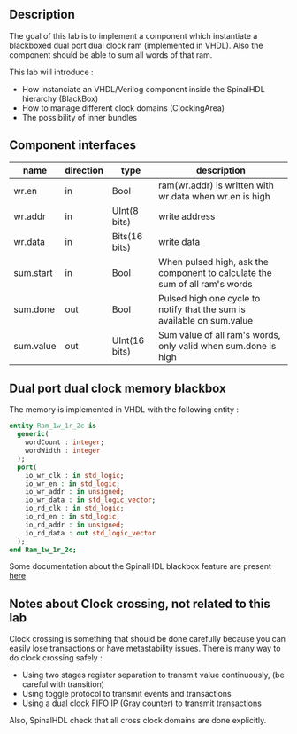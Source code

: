 ## Description
The goal of this lab is to implement a component which instantiate a blackboxed dual port dual clock  ram (implemented in VHDL). Also the component should be able to sum all words of that ram. 

This lab will introduce :

- How instanciate an VHDL/Verilog component inside the SpinalHDL hierarchy (BlackBox)
- How to manage different clock domains (ClockingArea)
- The possibility of inner bundles

## Component interfaces

| name | direction | type | description |
| ------ | ----------- | ------ | ------ |
| wr.en | in | Bool | ram(wr.addr) is written with wr.data when wr.en is high |
| wr.addr | in | UInt(8 bits) | write address |
| wr.data | in | Bits(16 bits) | write data |
| sum.start  | in | Bool | When pulsed high, ask the component to calculate the sum of all ram's words |
| sum.done   | out | Bool | Pulsed high one cycle to notify that the sum is available on sum.value |
| sum.value  | out | UInt(16 bits) | Sum value of all ram's words, only valid when sum.done is high |

## Dual port dual clock memory blackbox

The memory is implemented in VHDL with the following entity :

```vhdl
entity Ram_1w_1r_2c is
  generic(
    wordCount : integer;
    wordWidth : integer
  );
  port(
    io_wr_clk : in std_logic;
    io_wr_en : in std_logic;
    io_wr_addr : in unsigned;
    io_wr_data : in std_logic_vector;
    io_rd_clk : in std_logic;
    io_rd_en : in std_logic;
    io_rd_addr : in unsigned;
    io_rd_data : out std_logic_vector
  );
end Ram_1w_1r_2c;
```

Some documentation about the SpinalHDL blackbox feature are present [here](http://spinalhdl.github.io/SpinalDoc/spinal/core/blackbox/)

## Notes about Clock crossing, not related to this lab
Clock crossing is something that should be done carefully because you can easily lose transactions or have metastability issues. There is many way to do clock crossing safely :

- Using two stages register separation to transmit value continuously, (be careful with transition)
- Using toggle protocol to transmit events and transactions
- Using a dual clock FIFO IP (Gray counter) to transmit transactions

Also, SpinalHDL check that all cross clock domains are done explicitly.